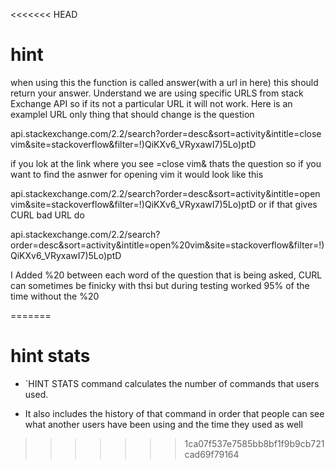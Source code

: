 <<<<<<< HEAD
# hint

when using this the function is called answer(with a url in here) this should return your answer. Understand we are using specific URLS from stack Exchange API so if its not a particular URL it will not work.
Here is an examplel URL only thing that should change is the question

api.stackexchange.com/2.2/search?order=desc&sort=activity&intitle=close vim&site=stackoverflow&filter=!)QiKXv6_VRyxawI7)5Lo)ptD

if you lok at the link where you see =close vim& thats the question so if you want to find the asnwer for opening vim it would look like this

api.stackexchange.com/2.2/search?order=desc&sort=activity&intitle=open vim&site=stackoverflow&filter=!)QiKXv6_VRyxawI7)5Lo)ptD
or if that gives CURL bad URL do

api.stackexchange.com/2.2/search?order=desc&sort=activity&intitle=open%20vim&site=stackoverflow&filter=!)QiKXv6_VRyxawI7)5Lo)ptD

I Added %20 between each word of the question that is being asked, CURL can sometimes be finicky with thsi but during testing worked 95% of the time without the %20

=======
# hint stats

- `HINT STATS command calculates the number of commands that users used.

- It also includes the history of that command in order that people can see what another users have been using and the time they used as well
 
>>>>>>> 1ca07f537e7585bb8bf1f9b9cb721cad69f79164
